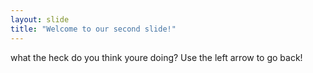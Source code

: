 ```yaml
---
layout: slide
title: "Welcome to our second slide!"
---
```

what the heck do you think youre doing?
Use the left arrow to go back!
